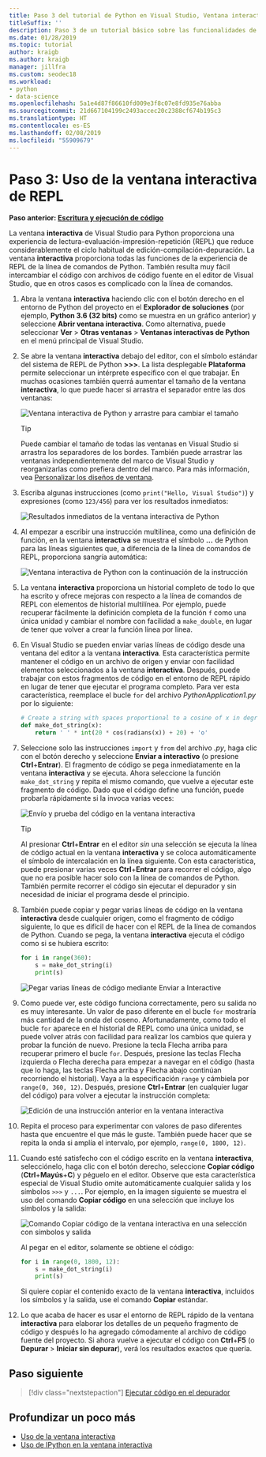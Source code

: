 ```yaml
---
title: Paso 3 del tutorial de Python en Visual Studio, Ventana interactiva de REPL
titleSuffix: ''
description: Paso 3 de un tutorial básico sobre las funcionalidades de Python en Visual Studio, que trata sobre la ventana interactiva REPL de Python.
ms.date: 01/28/2019
ms.topic: tutorial
author: kraigb
ms.author: kraigb
manager: jillfra
ms.custom: seodec18
ms.workload:
- python
- data-science
ms.openlocfilehash: 5a1e4d87f86610fd009e3f8c07e8fd935e76abba
ms.sourcegitcommit: 21d667104199c2493accec20c2388cf674b195c3
ms.translationtype: HT
ms.contentlocale: es-ES
ms.lasthandoff: 02/08/2019
ms.locfileid: "55909679"
---
```

# <a name="step-3-use-the-interactive-repl-window"></a>Paso 3: Uso de la ventana interactiva de REPL

**Paso anterior: [Escritura y ejecución de código](tutorial-working-with-python-in-visual-studio-step-02-writing-code.md)**

La ventana **interactiva** de Visual Studio para Python proporciona una experiencia de lectura-evaluación-impresión-repetición (REPL) que reduce considerablemente el ciclo habitual de edición-compilación-depuración. La ventana **interactiva** proporciona todas las funciones de la experiencia de REPL de la línea de comandos de Python. También resulta muy fácil intercambiar el código con archivos de código fuente en el editor de Visual Studio, que en otros casos es complicado con la línea de comandos.

1. Abra la ventana **interactiva** haciendo clic con el botón derecho en el entorno de Python del proyecto en el **Explorador de soluciones** (por ejemplo, **Python 3.6 (32 bits)** como se muestra en un gráfico anterior) y seleccione **Abrir ventana interactiva**. Como alternativa, puede seleccionar **Ver** > **Otras ventanas** > **Ventanas interactivas de Python** en el menú principal de Visual Studio.

1. Se abre la ventana **interactiva** debajo del editor, con el símbolo estándar del sistema de REPL de Python **>>>**. La lista desplegable **Plataforma** permite seleccionar un intérprete específico con el que trabajar. En muchas ocasiones también querrá aumentar el tamaño de la ventana **interactiva**, lo que puede hacer si arrastra el separador entre las dos ventanas:

    ![Ventana interactiva de Python y arrastre para cambiar el tamaño](media/vs-getting-started-python-11-interactive1b.png)

    > [!Tip]
    > Puede cambiar el tamaño de todas las ventanas en Visual Studio si arrastra los separadores de los bordes. También puede arrastrar las ventanas independientemente del marco de Visual Studio y reorganizarlas como prefiera dentro del marco. Para más información, vea [Personalizar los diseños de ventana](../ide/customizing-window-layouts-in-visual-studio.md).

1. Escriba algunas instrucciones (como `print("Hello, Visual Studio")`) y expresiones (como `123/456`) para ver los resultados inmediatos:

    ![Resultados inmediatos de la ventana interactiva de Python](media/vs-getting-started-python-12-interactive2.png)

1. Al empezar a escribir una instrucción multilínea, como una definición de función, en la ventana **interactiva** se muestra el símbolo **...** de Python para las líneas siguientes que, a diferencia de la línea de comandos de REPL, proporciona sangría automática:

    ![Ventana interactiva de Python con la continuación de la instrucción](media/vs-getting-started-python-13-interactive3.png)

1. La ventana **interactiva** proporciona un historial completo de todo lo que ha escrito y ofrece mejoras con respecto a la línea de comandos de REPL con elementos de historial multilínea. Por ejemplo, puede recuperar fácilmente la definición completa de la función `f` como una única unidad y cambiar el nombre con facilidad a `make_double`, en lugar de tener que volver a crear la función línea por línea.

1. En Visual Studio se pueden enviar varias líneas de código desde una ventana del editor a la ventana **interactiva**. Esta característica permite mantener el código en un archivo de origen y enviar con facilidad elementos seleccionados a la ventana **interactiva**. Después, puede trabajar con estos fragmentos de código en el entorno de REPL rápido en lugar de tener que ejecutar el programa completo. Para ver esta característica, reemplace el bucle `for` del archivo *PythonApplication1.py* por lo siguiente:

    ```python
    # Create a string with spaces proportional to a cosine of x in degrees
    def make_dot_string(x):
        return ' ' * int(20 * cos(radians(x)) + 20) + 'o'
    ```

1. Seleccione solo las instrucciones `import` y `from` del archivo *.py*, haga clic con el botón derecho y seleccione **Enviar a interactivo** (o presione **Ctrl**+**Entrar**). El fragmento de código se pega inmediatamente en la ventana **interactiva** y se ejecuta. Ahora seleccione la función `make_dot_string` y repita el mismo comando, que vuelve a ejecutar este fragmento de código. Dado que el código define una función, puede probarla rápidamente si la invoca varias veces:

    ![Envío y prueba del código en la ventana interactiva](media/vs-getting-started-python-14-interactive4.png)

    > [!Tip]
    > Al presionar **Ctrl**+**Entrar** en el editor *sin* una selección se ejecuta la línea de código actual en la ventana **interactiva** y se coloca automáticamente el símbolo de intercalación en la línea siguiente. Con esta característica, puede presionar varias veces **Ctrl**+**Entrar** para recorrer el código, algo que no era posible hacer solo con la línea de comandos de Python. También permite recorrer el código sin ejecutar el depurador y sin necesidad de iniciar el programa desde el principio.

1. También puede copiar y pegar varias líneas de código en la ventana **interactiva** desde cualquier origen, como el fragmento de código siguiente, lo que es difícil de hacer con el REPL de la línea de comandos de Python. Cuando se pega, la ventana **interactiva** ejecuta el código como si se hubiera escrito:

    ```python
    for i in range(360):
        s = make_dot_string(i)
        print(s)
    ```

    ![Pegar varias líneas de código mediante Enviar a Interactive](media/vs-getting-started-python-15-interactive5.png)

1. Como puede ver, este código funciona correctamente, pero su salida no es muy interesante. Un valor de paso diferente en el bucle `for` mostraría más cantidad de la onda del coseno. Afortunadamente, como todo el bucle `for` aparece en el historial de REPL como una única unidad, se puede volver atrás con facilidad para realizar los cambios que quiera y probar la función de nuevo. Presione la tecla Flecha arriba para recuperar primero el bucle `for`. Después, presione las teclas Flecha izquierda o Flecha derecha para empezar a navegar en el código (hasta que lo haga, las teclas Flecha arriba y Flecha abajo continúan recorriendo el historial). Vaya a la especificación `range` y cámbiela por `range(0, 360, 12)`. Después, presione **Ctrl**+**Entrar** (en cualquier lugar del código) para volver a ejecutar la instrucción completa:

    ![Edición de una instrucción anterior en la ventana interactiva](media/vs-getting-started-python-16-interactive6.png)

1. Repita el proceso para experimentar con valores de paso diferentes hasta que encuentre el que más le guste. También puede hacer que se repita la onda si amplía el intervalo, por ejemplo, `range(0, 1800, 12)`.

1. Cuando esté satisfecho con el código escrito en la ventana **interactiva**, selecciónelo, haga clic con el botón derecho, seleccione **Copiar código** (**Ctrl**+**Mayús**+**C**) y péguelo en el editor. Observe que esta característica especial de Visual Studio omite automáticamente cualquier salida y los símbolos `>>>` y `...`. Por ejemplo, en la imagen siguiente se muestra el uso del comando **Copiar código** en una selección que incluye los símbolos y la salida:

    ![Comando Copiar código de la ventana interactiva en una selección con símbolos y salida](media/vs-getting-started-python-17-interactive7.png)

    Al pegar en el editor, solamente se obtiene el código:

    ```python
    for i in range(0, 1800, 12):
        s = make_dot_string(i)
        print(s)
    ```

    Si quiere copiar el contenido exacto de la ventana **interactiva**, incluidos los símbolos y la salida, use el comando **Copiar** estándar.

1. Lo que acaba de hacer es usar el entorno de REPL rápido de la ventana **interactiva** para elaborar los detalles de un pequeño fragmento de código y después lo ha agregado cómodamente al archivo de código fuente del proyecto. Si ahora vuelve a ejecutar el código con **Ctrl**+**F5** (o **Depurar** > **Iniciar sin depurar**), verá los resultados exactos que quería.

## <a name="next-step"></a>Paso siguiente

> [!div class="nextstepaction"]
> [Ejecutar código en el depurador](tutorial-working-with-python-in-visual-studio-step-04-debugging.md)

## <a name="go-deeper"></a>Profundizar un poco más

- [Uso de la ventana interactiva](python-interactive-repl-in-visual-studio.md)
- [Uso de IPython en la ventana interactiva](interactive-repl-ipython.md)
